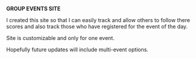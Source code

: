 <b>GROUP EVENTS SITE</b>

I created this site so that I can easily track and allow others to follow there scores and also track those who have registered for the event of the day.

Site is customizable and only for one event. 

Hopefully future updates will include multi-event options.



